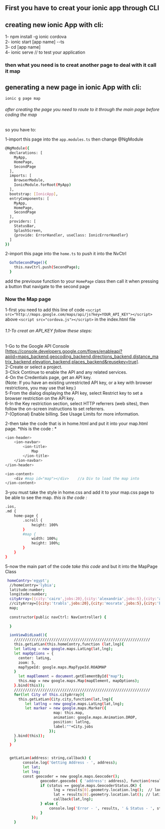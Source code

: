 ## First you have to creat your ionic app through CLI

creating new ionic App with cli:
--------------------------------------
1- npm install -g ionic cordova  
2- ionic start [app name] --ts  
3- cd [app name]  
4- ionic serve    // to test your application


### then what you need is to creat another page to deal with it call it map

generating a new page in ionic App with cli:
----------------------------------------------
`ionic g page map `

###### after creating the page you need to route to it through the main page before coding the map

so you have to:

1-import this page into the `app.modules.ts` then change @NgModule 

```Bash
@NgModule({
  declarations: [
    MyApp,
    HomePage,
    SecondPage
  ],
  imports: [
    BrowserModule,
    IonicModule.forRoot(MyApp)
  ],
  bootstrap: [IonicApp],
  entryComponents: [
    MyApp,
    HomePage,
    SecondPage
  ],
  providers: [
    StatusBar,
    SplashScreen,
    {provide: ErrorHandler, useClass: IonicErrorHandler}
  ]
})

```
2-import this page into the `home.ts` to push it into the NvCtrl
```Bash
  GoToSecondPage(){
    this.navCtrl.push(SecondPage);
  }
```
add the previouse function to your `HomePage` class then call it when pressing a button that navigate to the second page

### Now the Map page

1-first you need to add this line of code 
`<script src="http://maps.google.com/maps/api/js?key=YOUR_API_KEY"></script>`
above `<script src="cordova.js"></script>` in the index.html file 

###### 1.1-To creat an API_KEY follow these steps:

1-Go to the Google API Console [https://console.developers.google.com/flows/enableapi?apiid=maps_backend,geocoding_backend,directions_backend,distance_matrix_backend,elevation_backend,places_backend&reusekey=true].  
2-Create or select a project.  
3-Click Continue to enable the API and any related services.  
4-On the Credentials page, get an API key.   
(Note: If you have an existing unrestricted API key, or a key with browser restrictions, you may use that key.)  
5-From the dialog displaying the API key, select Restrict key to set a browser restriction on the API key.  
6-In the Key restriction section, select HTTP referrers (web sites), then follow the on-screen instructions to set referrers.  
7-(Optional) Enable billing. See Usage Limits for more information.  

2-then take the code that is in home.html and put it into your map.html page.
   *this is the code : *
```Bash
<ion-header>
    <ion-navbar>
        <ion-title>
            Map
        </ion-title>
    </ion-navbar>
</ion-header>

<ion-content>
    <div #map id="map"></div>    //a Div to load the map into 
</ion-content>
```
3-you must take the style in home.css and add it to your map.css page to be able to see the map.
*this is the code :*
```Bash
.ios,
.md {
    home-page {
        .scroll {
            height: 100%
        }
        #map {
            width: 100%;
            height: 100%;
        }
    }
}
```
5-now the main part of the code *take this code* and but it into the MapPage Class

```Bash
 homeContry='egypt';
  //homeContry='lybia';
  latitude:number;
  longitude:number;
  cityArray=[{city:'cairo',jobs:20},{city:'alexandria',jobs:5},{city:'asyot',jobs:6},{city:'aswan',jobs:3}];
  //cityArray=[{city:'trabls',jobs:20},{city:'mosrata',jobs:5},{city:'bnyghazi',jobs:6}];
  map;
  
  constructor(public navCtrl: NavController) {
    
  }

  ionViewDidLoad(){
    //////////////////////////////////////////////////////////////
    this.getLatLan(this.homeContry,function (lat,lng){ 
    let latLng = new google.maps.LatLng(lat,lng);
    let mapOptions = {
      center: latLng,
      zoom: 5,
      mapTypeId: google.maps.MapTypeId.ROADMAP
    }
      let mapElement = document.getElementById("map");
      this.map = new google.maps.Map(mapElement, mapOptions);
    }.bind(this));
    //////////////////////////////////////////////////////////////
    for(let City of this.cityArray){  
      this.getLatLan(City.city,function(lat,lng){  
         let latlng = new google.maps.LatLng(lat,lng);
         let marker = new google.maps.Marker({
                      map: this.map,
                      animation: google.maps.Animation.DROP,
                      position: latlng,
                      label:""+City.jobs
                    });          
    }.bind(this));
    }
  }


  getLatLan(address: string,callback) {
        console.log('Getting Address - ', address);
        let lat;
        let lng;
        const geocoder = new google.maps.Geocoder();
                geocoder.geocode( { 'address': address}, function(results, status) {
                if (status == google.maps.GeocoderStatus.OK) {
                      lng = results[0].geometry.location.lng();  // longitude
                      lat = results[0].geometry.location.lat(); // latitude
                      callback(lat,lng);
                } else {
                    console.log('Error - ', results, ' & Status - ', status);
                }
            });    
    }
```
